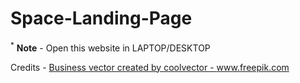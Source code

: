 # Space-Landing-Page

<sup>*</sup> <b>Note</b> - Open this website in LAPTOP/DESKTOP

Credits - <a href="https://www.freepik.com/vectors/business">Business vector created by coolvector - www.freepik.com</a>
